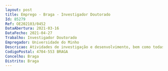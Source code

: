 ```yaml
--- 
layout: post
title: Emprego - Braga - Investigador Doutorado
Id: 85279
Ref: OE202103/0452
DataAbertura: 2021-03-16
DataFecho: 2021-04-27
Trabalho: Investigador Doutorado
Empregador: Universidade do Minho
Descricao: Atividades de investigação e desenvolvimento, bem como todas as outras atividades científicas e técnicas enquadradas nas missões do Centro ALGORITMI.
CodigoPostal: 4704-553 BRAGA
Concelho: Braga
Distrito: Braga
--- 
```

